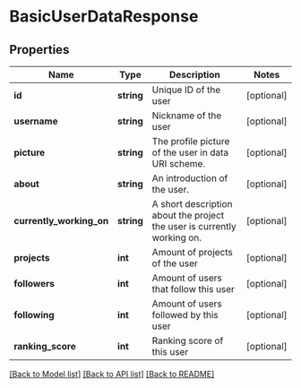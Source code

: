 # BasicUserDataResponse

## Properties
Name | Type | Description | Notes
------------ | ------------- | ------------- | -------------
**id** | **string** | Unique ID of the user | [optional] 
**username** | **string** | Nickname of the user | [optional] 
**picture** | **string** | The profile picture of the user in data URI scheme. | [optional] 
**about** | **string** | An introduction of the user. | [optional] 
**currently_working_on** | **string** | A short description about the project the user is currently working on. | [optional] 
**projects** | **int** | Amount of projects of the user | [optional] 
**followers** | **int** | Amount of users that follow this user | [optional] 
**following** | **int** | Amount of users followed by this user | [optional] 
**ranking_score** | **int** | Ranking score of this user | [optional] 

[[Back to Model list]](../README.md#documentation-for-models) [[Back to API list]](../README.md#documentation-for-api-endpoints) [[Back to README]](../README.md)


